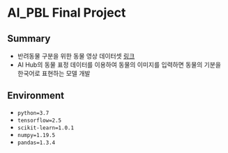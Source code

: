 # AI_PBL Final Project

## Summary
- 반려동물 구분을 위한 동물 영상 데이터셋 [링크](https://aihub.or.kr/aidata/34146)
- AI Hub의 동물 표정 데이터를 이용하여 동물의 이미지를 입력하면 동물의 기분을 한국어로 표현하는 모델 개발

## Environment
- `python=3.7`
- `tensorflow=2.5`
- `scikit-learn=1.0.1`
- `numpy=1.19.5`
- `pandas=1.3.4`
